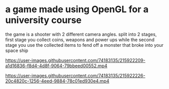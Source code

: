 # a game made using OpenGL for a university course
the game is a shooter with 2 different camera angles. split into 2 stages, first stage you collect coins, weapons and power ups while the second stage you use the collected items to fend off a monster that broke into your space ship



https://user-images.githubusercontent.com/74183135/215922209-a1d16836-f8d4-4d8f-9064-79bbeed00552.mp4



https://user-images.githubusercontent.com/74183135/215922226-20c4820c-1256-4eed-9884-78c01ed930e4.mp4

